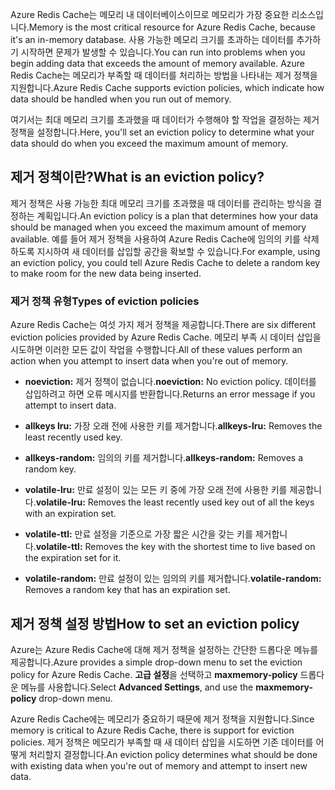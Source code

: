 <span data-ttu-id="ab1f0-101">Azure Redis Cache는 메모리 내 데이터베이스이므로 메모리가 가장 중요한 리소스입니다.</span><span class="sxs-lookup"><span data-stu-id="ab1f0-101">Memory is the most critical resource for Azure Redis Cache, because it's an in-memory database.</span></span> <span data-ttu-id="ab1f0-102">사용 가능한 메모리 크기를 초과하는 데이터를 추가하기 시작하면 문제가 발생할 수 있습니다.</span><span class="sxs-lookup"><span data-stu-id="ab1f0-102">You can run into problems when you begin adding data that exceeds the amount of memory available.</span></span> <span data-ttu-id="ab1f0-103">Azure Redis Cache는 메모리가 부족할 때 데이터를 처리하는 방법을 나타내는 제거 정책을 지원합니다.</span><span class="sxs-lookup"><span data-stu-id="ab1f0-103">Azure Redis Cache supports eviction policies, which indicate how data should be handled when you run out of memory.</span></span>

<span data-ttu-id="ab1f0-104">여기서는 최대 메모리 크기를 초과했을 때 데이터가 수행해야 할 작업을 결정하는 제거 정책을 설정합니다.</span><span class="sxs-lookup"><span data-stu-id="ab1f0-104">Here, you'll set an eviction policy to determine what your data should do when you exceed the maximum amount of memory.</span></span>

## <a name="what-is-an-eviction-policy"></a><span data-ttu-id="ab1f0-105">제거 정책이란?</span><span class="sxs-lookup"><span data-stu-id="ab1f0-105">What is an eviction policy?</span></span>

<span data-ttu-id="ab1f0-106">제거 정책은 사용 가능한 최대 메모리 크기를 초과했을 때 데이터를 관리하는 방식을 결정하는 계획입니다.</span><span class="sxs-lookup"><span data-stu-id="ab1f0-106">An eviction policy is a plan that determines how your data should be managed when you exceed the maximum amount of memory available.</span></span> <span data-ttu-id="ab1f0-107">예를 들어 제거 정책을 사용하여 Azure Redis Cache에 임의의 키를 삭제하도록 지시하여 새 데이터를 삽입할 공간을 확보할 수 있습니다.</span><span class="sxs-lookup"><span data-stu-id="ab1f0-107">For example, using an eviction policy, you could tell Azure Redis Cache to delete a random key to make room for the new data being inserted.</span></span>

### <a name="types-of-eviction-policies"></a><span data-ttu-id="ab1f0-108">제거 정책 유형</span><span class="sxs-lookup"><span data-stu-id="ab1f0-108">Types of eviction policies</span></span>

<span data-ttu-id="ab1f0-109">Azure Redis Cache는 여섯 가지 제거 정책을 제공합니다.</span><span class="sxs-lookup"><span data-stu-id="ab1f0-109">There are six different eviction policies provided by Azure Redis Cache.</span></span> <span data-ttu-id="ab1f0-110">메모리 부족 시 데이터 삽입을 시도하면 이러한 모든 값이 작업을 수행합니다.</span><span class="sxs-lookup"><span data-stu-id="ab1f0-110">All of these values perform an action when you attempt to insert data when you're out of memory.</span></span>

* <span data-ttu-id="ab1f0-111">**noeviction:** 제거 정책이 없습니다.</span><span class="sxs-lookup"><span data-stu-id="ab1f0-111">**noeviction:** No eviction policy.</span></span> <span data-ttu-id="ab1f0-112">데이터를 삽입하려고 하면 오류 메시지를 반환합니다.</span><span class="sxs-lookup"><span data-stu-id="ab1f0-112">Returns an error message if you attempt to insert data.</span></span>

* <span data-ttu-id="ab1f0-113">**allkeys lru:** 가장 오래 전에 사용한 키를 제거합니다.</span><span class="sxs-lookup"><span data-stu-id="ab1f0-113">**allkeys-lru:** Removes the least recently used key.</span></span>

* <span data-ttu-id="ab1f0-114">**allkeys-random:** 임의의 키를 제거합니다.</span><span class="sxs-lookup"><span data-stu-id="ab1f0-114">**allkeys-random:** Removes a random key.</span></span>

* <span data-ttu-id="ab1f0-115">**volatile-lru:** 만료 설정이 있는 모든 키 중에 가장 오래 전에 사용한 키를 제공합니다.</span><span class="sxs-lookup"><span data-stu-id="ab1f0-115">**volatile-lru:** Removes the least recently used key out of all the keys with an expiration set.</span></span>

* <span data-ttu-id="ab1f0-116">**volatile-ttl:** 만료 설정을 기준으로 가장 짧은 시간을 갖는 키를 제거합니다.</span><span class="sxs-lookup"><span data-stu-id="ab1f0-116">**volatile-ttl:** Removes the key with the shortest time to live based on the expiration set for it.</span></span>

* <span data-ttu-id="ab1f0-117">**volatile-random:** 만료 설정이 있는 임의의 키를 제거합니다.</span><span class="sxs-lookup"><span data-stu-id="ab1f0-117">**volatile-random:** Removes a random key that has an expiration set.</span></span>

## <a name="how-to-set-an-eviction-policy"></a><span data-ttu-id="ab1f0-118">제거 정책 설정 방법</span><span class="sxs-lookup"><span data-stu-id="ab1f0-118">How to set an eviction policy</span></span>

<span data-ttu-id="ab1f0-119">Azure는 Azure Redis Cache에 대해 제거 정책을 설정하는 간단한 드롭다운 메뉴를 제공합니다.</span><span class="sxs-lookup"><span data-stu-id="ab1f0-119">Azure provides a simple drop-down menu to set the eviction policy for Azure Redis Cache.</span></span> <span data-ttu-id="ab1f0-120">**고급 설정**을 선택하고 **maxmemory-policy** 드롭다운 메뉴를 사용합니다.</span><span class="sxs-lookup"><span data-stu-id="ab1f0-120">Select **Advanced Settings**, and use the **maxmemory-policy** drop-down menu.</span></span>

<span data-ttu-id="ab1f0-121">Azure Redis Cache에는 메모리가 중요하기 때문에 제거 정책을 지원합니다.</span><span class="sxs-lookup"><span data-stu-id="ab1f0-121">Since memory is critical to Azure Redis Cache, there is support for eviction policies.</span></span> <span data-ttu-id="ab1f0-122">제거 정책은 메모리가 부족할 때 새 데이터 삽입을 시도하면 기존 데이터를 어떻게 처리할지 결정합니다.</span><span class="sxs-lookup"><span data-stu-id="ab1f0-122">An eviction policy determines what should be done with existing data when you're out of memory and attempt to insert new data.</span></span>